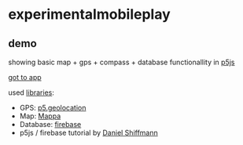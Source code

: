 # experimentalmobileplay

## demo
showing basic map + gps + compass + database functionallity in [p5js](https://p5js.org/)

[got to app](https://rlfbckr.io/experimentalmobileplay/demo/)

used [libraries](https://p5js.org/libraries/):

* GPS: [p5.geolocation](https://github.com/bmoren/p5.geolocation)
* Map: [Mappa](https://github.com/cvalenzuela/Mappa)
* Database:  [firebase](https://firebase.google.com/)
* p5js / firebase tutorial by [Daniel Shiffmann](https://shiffman.net/a2z/firebase/)


